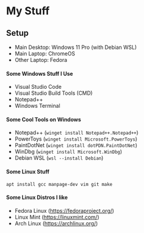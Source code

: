 # My Stuff

## Setup
- Main Desktop: Windows 11 Pro (with Debian WSL)
- Main Laptop: ChromeOS
- Other Laptop: Fedora

#### Some Windows Stuff I Use
- Visual Studio Code
- Visual Studio Build Tools (CMD)
- Notepad++
- Windows Terminal

#### Some Cool Tools on Windows
- Notepad++ (```winget install Notepad++.Notepad++```)
- PowerToys (```winget install Microsoft.PowerToys```)
- PaintDotNet (```winget install dotPDN.PaintDotNet```)
- WinDbg (```winget install Microsoft.WinDbg```)
- Debian WSL (```wsl --install Debian```)

#### Some Linux Stuff
```apt install gcc manpage-dev vim git make```

#### Some Linux Distros I like
- Fedora Linux (https://fedoraproject.org/)
- Linux Mint (https://linuxmint.com/)
- Arch Linux (https://archlinux.org/)
